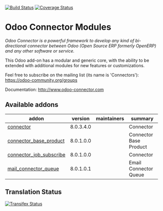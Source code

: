 [![Build Status](https://travis-ci.org/OCA/connector.svg?branch=8.0)](https://travis-ci.org/OCA/connector)
[![Coverage Status](https://coveralls.io/repos/OCA/connector/badge.png?branch=8.0)](https://coveralls.io/r/OCA/connector?branch=8.0)


Odoo Connector Modules
======================

*Odoo Connector is a powerful framework to develop any kind of bi-directional connector between Odoo (Open Source ERP formerly OpenERP) and any other software or service.*

This Odoo add-on has a modular and generic core, with the ability to be extended with additional modules for new features or customizations.

Feel free to subscribe on the mailing list (its name is 'Connectors'):
https://odoo-community.org/groups

Documentation:
http://www.odoo-connector.com

[//]: # (addons)

Available addons
----------------
addon | version | maintainers | summary
--- | --- | --- | ---
[connector](connector/) | 8.0.3.4.0 |  | Connector
[connector_base_product](connector_base_product/) | 8.0.1.0.0 |  | Connector Base Product
[connector_job_subscribe](connector_job_subscribe/) | 8.0.1.0.0 |  | Connector
[mail_connector_queue](mail_connector_queue/) | 8.0.1.0.1 |  | Email Connector Queue

[//]: # (end addons)

Translation Status
------------------
[![Transifex Status](https://www.transifex.com/projects/p/OCA-connector-8-0/chart/image_png)](https://www.transifex.com/projects/p/OCA-connector-8-0)
